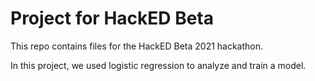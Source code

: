 # Project for HackED Beta

This repo contains files for the HackED Beta 2021 hackathon.

In this project, we used logistic regression to analyze and train a model.

